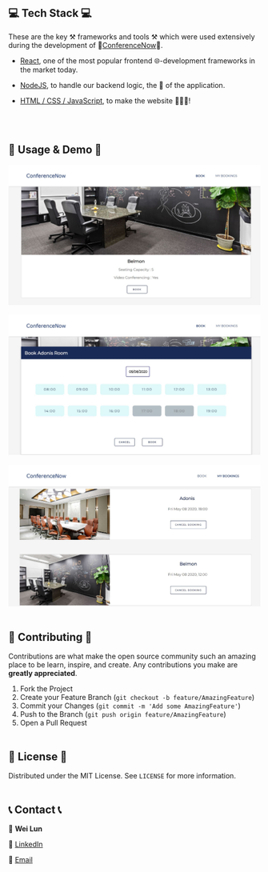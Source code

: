 ## 💻 Tech Stack 💻
These are the key ⚒ frameworks and tools ⚒ which were used extensively during the development of 🤝[ConferenceNow](https://book-a-room-b504d.web.app/)🤝.

* [React](https://reactjs.org/), one of the most popular frontend 🌐-development frameworks in the market today.

* [NodeJS](https://nodejs.org/en/), to handle our backend logic, the 🧠 of the application.

* [HTML / CSS / JavaScript](https://www.javascript.com/), to make the website 🌺🎉💥!

<br><br>



## 📸 Usage & Demo 📸
<a href="https://book-a-room-b504d.web.app" target="_blank"><img src="readme_mockups/book_page.JPG" /></a><br><br>
<a href="https://book-a-room-b504d.web.app" target="_blank"><img src="readme_mockups/book_modal.JPG" /></a><br><br>
<a href="https://book-a-room-b504d.web.app" target="_blank"><img src="readme_mockups/booking_page.JPG" /></a><br><br>



## 🍻 Contributing 🍻

Contributions are what make the open source community such an amazing place to be learn, inspire, and create. Any contributions you make are **greatly appreciated**.

1. Fork the Project
2. Create your Feature Branch (`git checkout -b feature/AmazingFeature`)
3. Commit your Changes (`git commit -m 'Add some AmazingFeature'`)
4. Push to the Branch (`git push origin feature/AmazingFeature`)
5. Open a Pull Request
<br><br>



<!-- LICENSE -->
## 📑 License 📑

Distributed under the MIT License. See `LICENSE` for more information.
<br><br>


## 📞 Contact 📞
📛 **Wei Lun**

🔗 [LinkedIn](https://www.linkedin.com/in/tan-wei-lun/)

📧 [Email](mailto:WTAN132@e.ntu.edu.sg)

<br><br>
